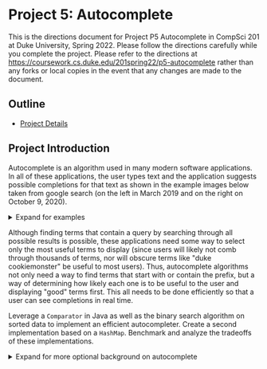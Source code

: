 # Project 5: Autocomplete

This is the directions document for Project P5 Autocomplete in CompSci 201 at Duke University, Spring 2022. Please follow the directions carefully while you complete the project. Please refer to the directions at https://coursework.cs.duke.edu/201spring22/p5-autocomplete rather than any forks or local copies in the event that any changes are made to the document.

## Outline 
- [Project Details](#project-introduction)

## Project Introduction	

Autocomplete is an algorithm used in many modern software applications. In all of these applications, the user types text and the application suggests possible completions for that text as shown in the example images below taken from google search (on the left in March 2019 and on the right on  October 9, 2020).

<details>
<summary>Expand for examples</summary>

<div align="center">
  <img width="384" height="344 "src="p5-figures/googleSearch.png">
  <img width="384" height="345" src="p5-figures/googleSearch2.png">
</div>

</details>

Although finding terms that contain a query by searching through all possible results is possible, these applications need some way to select only the most useful terms to display (since users will likely not comb through thousands of terms, nor will obscure terms like "duke cookiemonster" be useful to most users). Thus, autocomplete algorithms not only need a way to find terms that start with or contain the prefix, but a way of determining how likely each one is to be useful to the user and displaying "good" terms first. This all needs to be done efficiently so that a user can see completions in real time.

Leverage a `Comparator` in Java as well as the binary search algorithm on sorted data to implement an efficient autocompleter. Create a second implementation based on a `HashMap`. Benchmark and analyze the tradeoffs of these implementations.  

<details>
<summary>Expand for more optional background on autocomplete</summary>

According to one study, in order to be useful the algorithm must do all this in less than 100 milliseconds (see article linked below). If it takes any longer, the user will already be inputting the next keystroke (while humans do not on average input one keystroke every 50 milliseconds, additional time is required for server communication, input delay, and other processes). Furthermore, the server must be able to run this computation for every keystroke, for every user. In this assignment, you will be implementing autocomplete using three different algorithms and data structures. Your autocomplete will be different than the industrial examples described above in two ways:

1. Each term will have a predetermined, constant weight/likelihood, whereas actual autocomplete algorithms might change a term's likelihood based on previous searches.
2. We will only consider terms which start with the user query, whereas actual autocomplete algorithms (such as the web browser example above) might consider terms which contain but do not start with the query.

The article linked below describes one group's recent analysis of different data structures to implement autocomplete efficiently. You'll be implementing a version of what they call a prefix hash tree, though we'll use a prefix hash list which is more efficient when terms aren't updated dynamically.
- https://medium.com/@prefixyteam/how-we-built-prefixy-a-scalable-prefix-search-service-for-powering-autocomplete-c20f98e2eff1

### Acknowledgements
The assignment was developed by Kevin Wayne and Matthew Drabick at Princeton University for their Computer Science 226 class. Former head CompSci 201 UTAs, Arun Ganesh (Trinity '17) and Austin Lu (Trinity '15) adapted the assignment for Duke with help from Jeff Forbes. Josh Hug updated the assignment and provided more of the testing framework. The current version is the result of simplification done in Fall 2018 and then modified again in Spring 2019 based on the article above and experience from previous semesters. The version in Fall 2020 reflects updates to the java.util.Comparator API, now updated for academic year 2021-2022.
